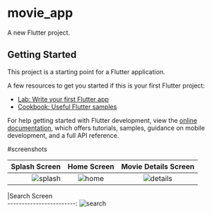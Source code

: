 # movie_app

A new Flutter project.

## Getting Started

This project is a starting point for a Flutter application.

A few resources to get you started if this is your first Flutter project:

- [Lab: Write your first Flutter app](https://docs.flutter.dev/get-started/codelab)
- [Cookbook: Useful Flutter samples](https://docs.flutter.dev/cookbook)

For help getting started with Flutter development, view the
[online documentation](https://docs.flutter.dev/), which offers tutorials,
samples, guidance on mobile development, and a full API reference.

#screenshots

|  Splash Screen         |   Home Screen             |  Movie Details Screen              
------------------------:|:-------------------------:|:-------------------------:
![splash](https://user-images.githubusercontent.com/76426940/219970687-d4c8ff9b-f28e-4974-b656-e43019235810.jpg)|![home](https://user-images.githubusercontent.com/76426940/219970760-a03ae3e6-3dec-45d4-bbe6-772d4cc76179.jpg)|![details](https://user-images.githubusercontent.com/76426940/219970776-c0336b04-ce76-4d2e-a036-86c5a3cfb64f.jpg)


|Search Screen                    
------------------------:
![search](https://user-images.githubusercontent.com/76426940/219977889-ca9da0e3-cf47-413f-a6b8-f16e028dce12.jpg)
